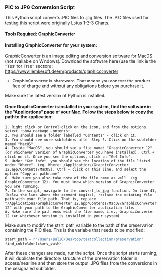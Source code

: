 ### PIC to JPG Conversion Script

This Python script converts .PIC files to .jpg files. The .PIC files used for testing this script were originally Lotus 1-2-3 Charts.

#### Tools Required: GraphicConverter

#### Installing GraphicConverter for your system:

GraphicConverter is an image editing and conversion software for MacOS (not available on Windows). Download the software here (use the link in the "Test for Free" section): https://www.lemkesoft.de/en/products/graphicconverter

* GraphicConverter is shareware. That means you can test the product free of charge and without any obligations before you purchase it.

Make sure the latest version of Python is installed.

#### Once GraphicConverter is installed in your system, find the software in the "Applications" page of your Mac. Follow the steps below to copy the path to the application:

    1. Right click or Control+click on the icon, and from the options, select "Show Package Contents". 
    2. You should see a folder labelled "Contents" - click on it.
    3. You should see more subfolders after Step 2. Click on the subfolder named "MacOS".
    4. Inside "MacOS", you should see a file named "GraphicConverter 12" (or whichever version of GraphicConverter you have installed). Ctrl + click on it. Once you see the options, click on "Get Info".
    5. Under "Get Info", you should see the location of the file listed under "Where". (eg. Where: /Applications/GraphicConverter 12.app/Contents/MacOS). Ctrl + click on this line, and select the option "Copy as pathname"
    6. Make sure you also take note of the file name as well. (eg. GraphicConverter 12). You must know which version of GraphicConverter you are running.
    7. In the script, navigate to the convert_to_jpg function. On line 41, (below the line where the command begins), replace the existing file path with your file path. That is, replace "/Applications/GraphicConverter 12.app/Contents/MacOS/GraphicConverter 12" with your path to the GraphicConverter application file.
    8. Make sure the path ends with the file name, i.e., GraphicConverter 12 (or whichever version is installed in your system)

Make sure to modify the start_path variable to the path of the preservation containing the PIC files. This is the variable that needs to be modified:

```python
start_path = r'/Users/pal10/Desktop/testcollection/preservation' 
find_subfolder(start_path)
```
After these changes are made, run the script. Once the script starts running, it will duplicate the directory structure of the preservation folder in access/nearline and then store the output .JPG files from the conversions in the designated subfolder.
